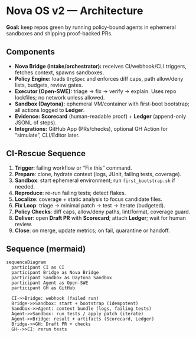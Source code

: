 # Nova OS v2 — Architecture

**Goal:** keep repos green by running policy-bound agents in ephemeral sandboxes and shipping proof-backed PRs.

## Components
- **Nova Bridge (intake/orchestrator):** receives CI/webhook/CLI triggers, fetches context, spawns sandboxes.
- **Policy Engine:** loads `OrgSpec` and enforces diff caps, path allow/deny lists, budgets, review gates.
- **Executor (Open-SWE):** triage → fix → verify → explain. Uses repo lockfiles; no network unless allowed.
- **Sandbox (Daytona):** ephemeral VM/container with first-boot bootstrap; all actions logged to **Ledger**.
- **Evidence:** **Scorecard** (human-readable proof) + **Ledger** (append-only JSONL of steps).
- **Integrations:** GitHub App (PRs/checks), optional GH Action for “simulate”, CLI/Editor later.

## CI-Rescue Sequence
1. **Trigger**: failing workflow or “Fix this” command.
2. **Prepare**: clone, hydrate context (logs, JUnit, failing tests, coverage).
3. **Sandbox**: start ephemeral environment; run `first_bootstrap.sh` if needed.
4. **Reproduce**: re-run failing tests; detect flakes.
5. **Localize**: coverage + static analysis to focus candidate files.
6. **Fix Loop**: triage → minimal patch → test → iterate (budgeted).
7. **Policy Checks**: diff caps, allow/deny paths, lint/format, coverage guard.
8. **Deliver**: open **Draft PR** with **Scorecard**; attach **Ledger**; wait for human review.
9. **Close**: on merge, update metrics; on fail, quarantine or handoff.

## Sequence (mermaid)
```mermaid
sequenceDiagram
  participant CI as CI
  participant Bridge as Nova Bridge
  participant Sandbox as Daytona Sandbox
  participant Agent as Open-SWE
  participant GH as GitHub

  CI->>Bridge: webhook (failed run)
  Bridge->>Sandbox: start + bootstrap (idempotent)
  Sandbox->>Agent: context bundle (logs, failing tests)
  Agent->>Sandbox: run tests / apply patch (iterate)
  Agent->>Bridge: result + artifacts (Scorecard, Ledger)
  Bridge->>GH: Draft PR + checks
  GH-->>CI: rerun tests
```
